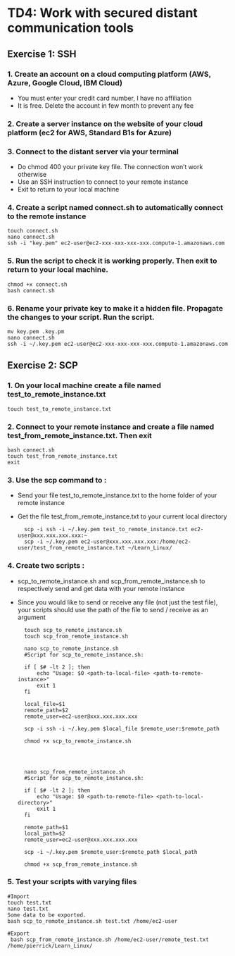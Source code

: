 # **TD4: Work with secured distant communication tools**

## **Exercise 1: SSH**

### 1. Create an account on a cloud computing platform (AWS, Azure, Google Cloud, IBM Cloud)
- You must enter your credit card number, I have no affiliation
- It is free. Delete the account in few month to prevent any fee

### 2. Create a server instance on the website of your cloud platform (ec2 for AWS, Standard B1s for Azure)

### 3. Connect to the distant server via your terminal
- Do chmod 400 your private key file. The connection won’t work otherwise
- Use an SSH instruction to connect to your remote instance
- Exit to return to your local machine

### 4. Create a script named connect.sh to automatically connect to the remote instance
    touch connect.sh
    nano connect.sh
    ssh -i "key.pem" ec2-user@ec2-xxx-xxx-xxx-xxx.compute-1.amazonaws.com

### 5. Run the script to check it is working properly. Then exit to return to your local machine.
    chmod +x connect.sh
    bash connect.sh

### 6. Rename your private key to make it a hidden file. Propagate the changes to your script. Run the script.
    mv key.pem .key.pm
    nano connect.sh
    ssh -i ~/.key.pem ec2-user@ec2-xxx-xxx-xxx-xxx.compute-1.amazonaws.com


## **Exercise 2: SCP**

### 1. On your local machine create a file named test_to_remote_instance.txt
    touch test_to_remote_instance.txt

### 2. Connect to your remote instance and create a file named test_from_remote_instance.txt. Then exit
    bash connect.sh
    touch test_from_remote_instance.txt
    exit

### 3. Use the scp command to :
- Send your file test_to_remote_instance.txt to the home folder of your remote instance
- Get the file test_from_remote_instance.txt to your current local directory

        scp -i ssh -i ~/.key.pem test_to_remote_instance.txt ec2-user@xxx.xxx.xxx.xxx:~
        scp -i ~/.key.pem ec2-user@xxx.xxx.xxx.xxx:/home/ec2-user/test_from_remote_instance.txt ~/Learn_Linux/

### 4. Create two scripts :
- scp_to_remote_instance.sh and scp_from_remote_instance.sh to respectively send and get data with your remote instance
- Since you would like to send or receive any file (not just the test file), your scripts should use the path of the file to send / receive as an argument

        touch scp_to_remote_instance.sh
        touch scp_from_remote_instance.sh

        nano scp_to_remote_instance.sh
        #Script for scp_to_remote_instance.sh:

        if [ $# -lt 2 ]; then
            echo "Usage: $0 <path-to-local-file> <path-to-remote-instance>"
            exit 1
        fi

        local_file=$1
        remote_path=$2
        remote_user=ec2-user@xxx.xxx.xxx.xxx

        scp -i ssh -i ~/.key.pem $local_file $remote_user:$remote_path

        chmod +x scp_to_remote_instance.sh




        nano scp_from_remote_instance.sh
        #Script for scp_to_remote_instance.sh:

        if [ $# -lt 2 ]; then
            echo "Usage: $0 <path-to-remote-file> <path-to-local-directory>"
            exit 1
        fi

        remote_path=$1
        local_path=$2
        remote_user=ec2-user@xxx.xxx.xxx.xxx

        scp -i ~/.key.pem $remote_user:$remote_path $local_path

        chmod +x scp_from_remote_instance.sh


### 5. Test your scripts with varying files

    #Import
    touch test.txt
    nano test.txt
    Some data to be exported.
    bash scp_to_remote_instance.sh test.txt /home/ec2-user

    #Export
     bash scp_from_remote_instance.sh /home/ec2-user/remote_test.txt /home/pierrick/Learn_Linux/

